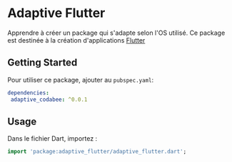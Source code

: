 # Adaptive Flutter

Apprendre à créer un package qui s'adapte selon l'OS utilisé.
Ce package est destinée à la création d'applications [Flutter](https://flutter.io)

## Getting Started

Pour utiliser ce package, ajouter au `pubspec.yaml`:

```yaml
dependencies:
 adaptive_codabee: ^0.0.1
```

## Usage

Dans le fichier Dart, importez :
```dart
import 'package:adaptive_flutter/adaptive_flutter.dart';
```


